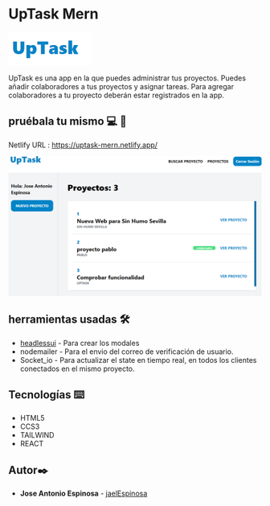 # UpTask Mern

![SyringeIMG](https://github.com/jaelEspinosa/uptasck_frontend/blob/master/public/images/logo.png)

 UpTask es una app en la que puedes administrar tus proyectos. Puedes añadir colaboradores a tus proyectos y asignar tareas. Para agregar colaboradores a tu proyecto deberán estar registrados en la app.




## pruébala tu mismo :computer: 📱
Netlify URL :  https://uptask-mern.netlify.app/

![App_Preview](https://github.com/jaelEspinosa/uptasck_frontend/blob/master/public/images/proyectos.png)


## herramientas usadas 🛠️
* [headlessui](https://headlessui.com//) - Para crear los modales
*  nodemailer - Para el envio del correo de verificación de usuario.
*  Socket_io - Para actualizar el state en tiempo real, en todos los clientes conectados en el mismo proyecto.



## Tecnologías ⌨️
* HTML5
* CCS3
* TAILWIND
* REACT


## Autor✒️
* **Jose Antonio Espinosa** - [jaelEspinosa ](https://github.com/jaelEspinosa)

